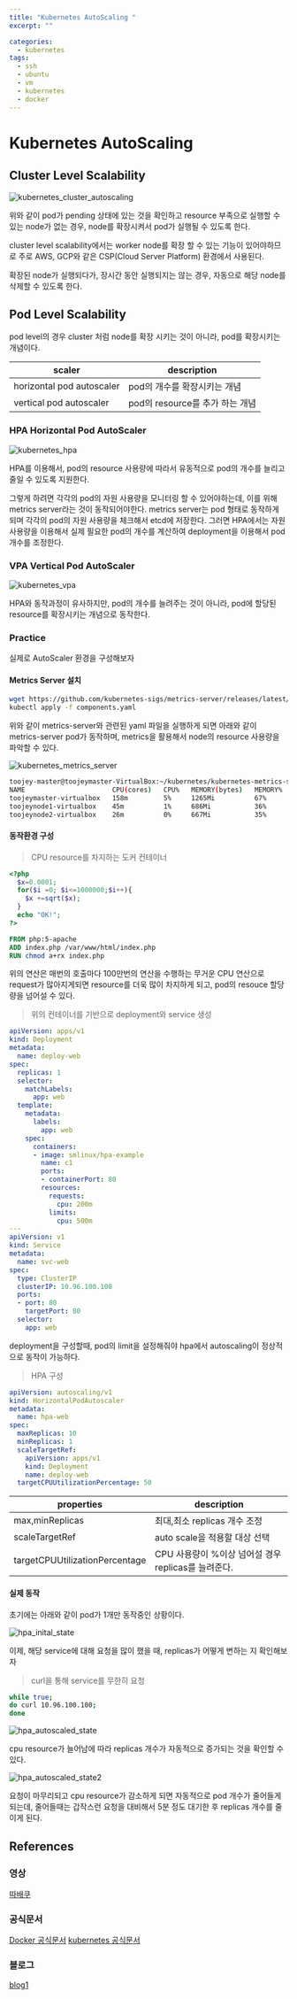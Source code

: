 ```yaml
---
title: "Kubernetes AutoScaling "
excerpt: ""

categories:
  - kubernetes
tags:
  - ssh
  - ubuntu
  - vm
  - kubernetes
  - docker
---
```

# Kubernetes AutoScaling

## Cluster Level Scalability

![kubernetes_cluster_autoscaling](/assets/images/kubernetes/kubernetes_cluster_autoscaling.jpg)

위와 같이 pod가 pending 상태에 있는 것을 확인하고 resource 부족으로 실행할 수 있는 node가 없는 경우, node를 확장시켜서 pod가 실행될 수 있도록 한다.

cluster level scalability에서는 worker node를 확장 할 수 있는 기능이 있어야하므로 주로 AWS, GCP와 같은 CSP(Cloud Server Platform) 환경에서 사용된다.

확장된 node가 실행되다가, 장시간 동안 실행되지는 않는 경우, 자동으로 해당 node를 삭제할 수 있도록 한다.

## Pod Level Scalability

pod level의 경우 cluster 처럼 node를 확장 시키는 것이 아니라, pod를 확장시키는 개념이다.

|scaler|description|
|--|--|
|horizontal pod autoscaler|pod의 개수를 확장시키는 개념|
|vertical pod autoscaler|pod의 resource를 추가 하는 개념|

### HPA Horizontal Pod AutoScaler

![kubernetes_hpa](/assets/images/kubernetes/kubernetes_hpa.jpg)

HPA를 이용해서, pod의 resource 사용량에 따라서 유동적으로 pod의 개수를 늘리고 줄일 수 있도록 지원한다.

그렇게 하려면 각각의 pod의 자원 사용량을 모니터링 할 수 있어야하는데, 이를 위해 metrics server라는 것이 동작되어야한다. metrics server는 pod 형태로 동작하게 되며 각각의 pod의 자원 사용량을 체크해서 etcd에 저장한다.
그러면 HPA에서는 자원 사용량을 이용해서 실제 필요한 pod의 개수를 계산하여 deployment을 이용해서 pod 개수를 조정한다.

### VPA Vertical Pod AutoScaler

![kubernetes_vpa](/assets/images/kubernetes/kubernetes_vpa.jpg)

HPA와 동작과정이 유사하지만, pod의 개수를 늘려주는 것이 아니라, pod에 할당된 resource를 확장시키는 개념으로 동작한다.

### Practice

실제로 AutoScaler 환경을 구성해보자

#### Metrics Server 설치

```sh
wget https://github.com/kubernetes-sigs/metrics-server/releases/latest/download/components.yaml
kubectl apply -f components.yaml
```

위와 같이 metrics-server와 관련된 yaml 파일을 실행하게 되면 아래와 같이 metrics-server pod가 동작하며, metrics을 활용해서 node의 resource 사용량을 파악할 수 있다.

![kubernetes_metrics_server](/assets/images/kubernetes/kubernetes_metrics_server.jpg)

```sh
toojey-master@toojeymaster-VirtualBox:~/kubernetes/kubernetes-metrics-server$ kubectl top nodes
NAME                      CPU(cores)   CPU%   MEMORY(bytes)   MEMORY%   
toojeymaster-virtualbox   158m         5%     1265Mi          67%       
toojeynode1-virtualbox    45m          1%     686Mi           36%       
toojeynode2-virtualbox    26m          0%     667Mi           35%   
```

#### 동작환경 구성

> CPU resource를 차지하는 도커 컨테이너

```php
<?php
  $x=0.0001;
  for($i =0; $i<=1000000;$i++){
    $x +=sqrt($x);
  }
  echo "OK!";
?>
```

```dockerfile
FROM php:5-apache
ADD index.php /var/www/html/index.php
RUN chmod a+rx index.php
```

위의 연산은 매번의 호출마다 100만번의 연산을 수행하는 무거운 CPU 연산으로 request가 많아지게되면 resource를 더욱 많이 차지하게 되고, pod의 resouce 할당량을 넘어설 수 있다.

> 위의 컨테이너를 기반으로 deployment와 service 생성

```yaml
apiVersion: apps/v1
kind: Deployment
metadata:
  name: deploy-web
spec:
  replicas: 1
  selector:
    matchLabels:
      app: web
  template:
    metadata:
      labels:
        app: web
    spec:
      containers:
      - image: smlinux/hpa-example
        name: c1
        ports:
        - containerPort: 80
        resources: 
          requests: 
            cpu: 200m
          limits:
            cpu: 500m  
---
apiVersion: v1
kind: Service
metadata:
  name: svc-web
spec:
  type: ClusterIP
  clusterIP: 10.96.100.100
  ports:
  - port: 80
    targetPort: 80
  selector:
    app: web
```

deployment을 구성할때, pod의 limit을 설정해줘야 hpa에서 autoscaling이 정상적으로 동작이 가능하다.

> HPA 구성 

```yaml
apiVersion: autoscaling/v1
kind: HorizontalPodAutoscaler
metadata:
  name: hpa-web
spec:
  maxReplicas: 10
  minReplicas: 1
  scaleTargetRef:
    apiVersion: apps/v1
    kind: Deployment
    name: deploy-web
  targetCPUUtilizationPercentage: 50
```

|properties|description|
|--|--|
|max,minReplicas|최대,최소 replicas 개수 조정|
|scaleTargetRef|auto scale을 적용할 대상 선택|
|targetCPUUtilizationPercentage|CPU 사용량이 %이상 넘어설 경우 replicas를 늘려준다.|


#### 실제 동작

초기에는 아래와 같이 pod가 1개만 동작중인 상황이다.

![hpa_inital_state](/assets/images/kubernetes/hpa_inital_state.jpg)

이제, 해당 service에 대해 요청을 많이 했을 때, replicas가 어떻게 변하는 지 확인해보자

> curl을 통해 service를 무한히 요청

```sh
while true;
do curl 10.96.100.100;
done
```

![hpa_autoscaled_state](/assets/images/kubernetes/hpa_autoscaled_state.jpg)

cpu resource가 늘어남에 따라 replicas 개수가 자동적으로 증가되는 것을 확인할 수 있다.

![hpa_autoscaled_state2](/assets/images/kubernetes/hpa_autoscaled_state2.jpg)

요청이 마무리되고 cpu resource가 감소하게 되면 자동적으로 pod 개수가 줄어들게 되는데, 줄어들때는 갑작스런 요청을 대비해서 5분 정도 대기한 후 replicas 개수를 줄이게 된다.







## References

### 영상
[따배쿠](https://www.youtube.com/watch?v=-9SCEP4bEdk&list=PLApuRlvrZKohLYdvfX-UEFYTE7kfnnY36&index=9)

### 공식문서
[Docker 공식문서](https://docs.docker.com/desktop/install/ubuntu/)
[kubernetes 공식문서](https://kubernetes.io/docs/setup/production-environment/tools/kubeadm/install-kubeadm/)

### 블로그
[blog1](https://gain-yoo.github.io/kubernetes/kubeadm%EC%9C%BC%EB%A1%9C-%ED%81%B4%EB%9F%AC%EC%8A%A4%ED%84%B0-%EC%83%9D%EC%84%B1%ED%95%98%EA%B8%B0-(1)/)










